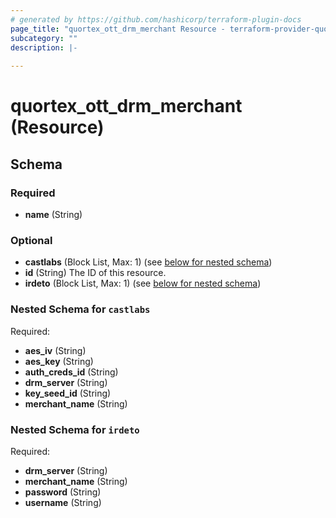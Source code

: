 ```yaml
---
# generated by https://github.com/hashicorp/terraform-plugin-docs
page_title: "quortex_ott_drm_merchant Resource - terraform-provider-quortex"
subcategory: ""
description: |-
  
---
```


# quortex_ott_drm_merchant (Resource)





<!-- schema generated by tfplugindocs -->
## Schema

### Required

- **name** (String)

### Optional

- **castlabs** (Block List, Max: 1) (see [below for nested schema](#nestedblock--castlabs))
- **id** (String) The ID of this resource.
- **irdeto** (Block List, Max: 1) (see [below for nested schema](#nestedblock--irdeto))

<a id="nestedblock--castlabs"></a>
### Nested Schema for `castlabs`

Required:

- **aes_iv** (String)
- **aes_key** (String)
- **auth_creds_id** (String)
- **drm_server** (String)
- **key_seed_id** (String)
- **merchant_name** (String)


<a id="nestedblock--irdeto"></a>
### Nested Schema for `irdeto`

Required:

- **drm_server** (String)
- **merchant_name** (String)
- **password** (String)
- **username** (String)


